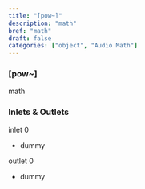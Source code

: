 ```yaml
---
title: "[pow~]"
description: "math"
bref: "math"
draft: false
categories: ["object", "Audio Math"]
---
```


### [pow~]

math

### Inlets & Outlets

inlet 0

 - dummy

outlet 0

 - dummy
 
